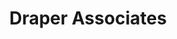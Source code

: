 ---
layout: firm_page
title: "Draper Associates"
id: "draper.vc"
permalink: "/draperassociatesdraper.vc/"
website: "https://www.draper.vc"
offices: "San Mateo (United States)"
investment_stages: "Seed, Series A, Series B"
portfolio_companies: "Hotmail, Skype, Baidu, Tesla, SpaceX, Twitch, Cruise, Carta, Webflow, Robinhood, Coinbase, 7shifts, AI Seer, AImotive, ARCatar, AZA Finance, Aanika Biosciences, Acelab, Aladdin, Alexi, Algen, AltoBeam, Amboss, Andrena, AngelList, ArchForm, Arkham, Armada, Arrow Labs, Arthur, AtlasUp, Atomwise, Autopilot, Bagaveev Corporation, Bancor (BNT), Because, Animals, Benchling, Biofire, BitWage, Bitcoin (BTC), Bitrefill, Blowhorn, Blue Box (BOX), CUDIS, CancerFree, CapConnect, Carta, Cipher Skin, Citix, ClinChoice, CloudMedX, Coachtube, Cognitive, Coinbase (COIN), Colossal, Concha, Consensus, Coop, Cortex Composites, Coverstar, CredShields, Crowdcube, Cruise, Cryptio, Cryptoys, Cyberswarm, Cyfoundry (TCFC), CytoTronics, D-Wave, Dreamwell, Drop Water, ETHSign, Enovone, EquityZen, Ethereum (ETH), Ethermail, Etherscan, Everlance, Fairmint (FAIR), Favor, Finless Foods, Finmark, Firehawk, Fivetran, Forge Global, FormBio, Forte, Funderbeam, FundersClub, GUN, Gemini, Gitopia, Global Energy Transmission, GoPillar, GoldBelly, Gravitics, Gravity, Halfmore, Handshake (HNS), Helium Health, Hinkal, Hint Health, Hiro, Hotmail, Hux, Hyperglade, ICON, ISono Health, Iceye, IdeaFlow, Immersion, ImpriMed, Instapath, Instructure (INST), Interintellect, IoNetworks, Jetpack Aviation, Jing Jin Electric, Jur, Keep (Thesis), Kenota Health, Kickfurther, Landeed, Lantern, LawTrades, Lawyaw, LeadIQ, Ledger, Legitimate, Lemon Cash, Logic, Longshot, Lord of Trees, LunarCrush, Maestro, Magis, Make Sense, Make Sunsets, MakeSchool, Maker (MKR), Marblism, Mat3ra, Medial Health, MiResource, Mogul, Moonsift, Morpher (MPH), NVision, Naoris, Natilus, Near Space Labs, Neurala, Noteworth, Numetric, Nutmeg, Ocos, Oklo, Old Street Digital, OpenGov, OpenNode, Opolis, Otter.ai, Outpost, PROTO, PWR Chain, Paperless Post, Parametric Technologies (PTC), PatentPlus, Peer Robotics, Persimmon, Phantom, PhaseShift, Picnic, Pointy, Polygon (MATIC), Polymarket, Potion Labs, Precious Payload, Precision Neuroscience, Pretty Litter, Propy, Propyverse, Prosper Marketplace, Proximie, Pubmatic (PUBM), PureCode, Qikfox, Quilo, Quotabook, Radiant, Ravn, React Labs (Upliance AI), RealT, Ripio, Rise, Robinhood (HOOD), Rosotics, Rosy Soil, Roxom, Ryder, Schmoody, SherpaShare, Shmoody, SkyTran, Skybox, Skype, Slingshot, SocialCam, Solid Block, SourceDay, Splashtop, StackCommerce, Stamm, Standard Cognition, StayQrious, SteadyMD, Stemuli, Stonks, Storyhunter, Sun Zu Lab, Sunroom, SuperMojo, Takadao, Team Wildfire, Tempo Automation, Ten63, Tesla (TSLA), Tezos, Tezsure, The Bouqs, The News Lens, The Players Lounge, Thesis, Thumbtack, Traxyl, Trestle Bio, Twitch, Uangteman, Unocoin, Unstoppable Domains, Upshot, VVater, Vae Labs, Venus Aero, Verge Genomics, Verified (Formerly UnumID), Viewabo, Vivoo, Voaige, Vungle, Wambi, Webflow, Wescover, Wisecut, Wyre, Xanadu, YeePay, Zilingo, forml"
portfolio_link: "https://www.draper.vc/companies"
investment_markets: "FinTech, GovTech, Health Care, Education, Insurance, Logistics, Enterprise Tech, Consumer Tech, Blockchain"
founded_year: "1985"
description: "Draper Associates, founded in 1985, is a seed-stage venture capital firm that helps entrepreneurs build great companies. They focus on transformative technology and support entrepreneurs for the long haul. They invest globally, seeking bold visions and transformational technologies."
linkedin: "https://www.linkedin.com/company/draper-associates"
twitter: "https://twitter.com/DraperVC"
instagram: ""
team_page: "https://www.draper.vc/team"
investor_type: "Venture Capital"
crunchbase: "https://www.crunchbase.com/organization/draper-associates-2"
pitchbook: "https://pitchbook.com/profiles/investor/56010-97"

# SEO Optimization
meta_title: "Draper Associates - VC Firm - projectstartups.com"
meta_description: "Draper Associates, Draper Associates, founded in 1985, is a seed-stage venture capital firm that helps entrepreneurs build great companies. They focus on transformative ..."
meta_keywords: "Draper Associates, FinTech, GovTech, Health Care, Education, Insurance, Logistics, Enterprise Tech, Consumer Tech, Blockchain, VC firm, venture capital, startup investor, projectstartups.com"
canonical_url: "https://vc.projectstartups.com/draperassociatesdraper.vc/"
---